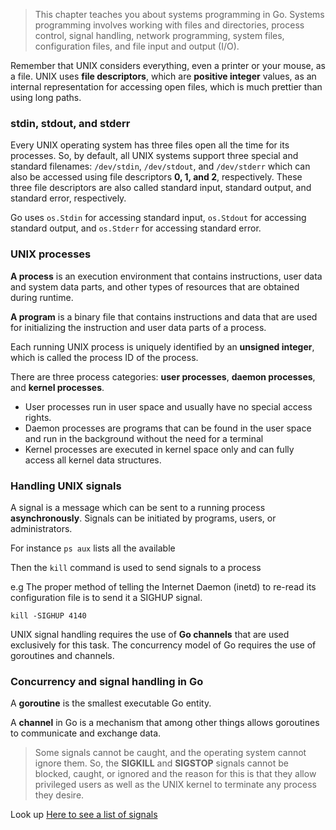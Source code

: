 > This chapter teaches you about systems programming in Go. Systems programming involves working with files and directories, process control, signal handling, network programming, system files, configuration files, and file input and output (I/O).


Remember that UNIX considers everything, even a printer or your mouse, as a
file. UNIX uses **file descriptors**, which are **positive integer** values, as an internal representation for accessing open files, which is much prettier than using long paths.

### stdin, stdout, and stderr
Every UNIX operating system has three files open all the time for its processes.
So, by default, all UNIX systems support three special and standard filenames: `/dev/stdin`, `/dev/stdout`, and `/dev/stderr`
which can also be accessed using file descriptors **0, 1, and 2**, respectively.
These three file descriptors are also called standard input, standard output, and standard error, respectively.


Go uses `os.Stdin` for accessing standard input, `os.Stdout` for accessing standard output, and `os.Stderr` for accessing standard error.


### UNIX processes

**A process** is an execution environment that contains instructions, user data and system data parts, and other types of resources that are obtained during runtime.

**A program** is a binary file that contains instructions and data that are used for initializing the instruction and user data parts of a process. 

Each running UNIX process is uniquely identified by an **unsigned integer**, which is called the process ID of the process.

There are three process categories: **user processes**, **daemon processes**, and **kernel processes**. 

- User processes run in user space and usually have no special access rights.
- Daemon processes are programs that can be found in the user space and run in the background without the need for a terminal
- Kernel processes are executed in kernel space only and can fully access all kernel data structures.


### Handling UNIX signals

A signal is a message which can be sent to a running process **asynchronously**.
Signals can be initiated by programs, users, or administrators.

For instance `ps aux` lists all the available 

Then the `kill` command is used to send signals to a process

e.g
The proper method of telling the Internet Daemon (inetd) to re-read its configuration file is to send it a SIGHUP signal.

`kill -SIGHUP 4140`

UNIX signal handling requires the use of **Go channels** that are used exclusively for this task.
The concurrency model of Go requires the use of goroutines and channels.

### Concurrency and signal handling in Go

A **goroutine** is the smallest executable Go entity.

A **channel** in Go is a mechanism that among other things allows goroutines to communicate and exchange data.

> Some signals cannot be caught, and the operating system cannot ignore them. So, the **SIGKILL** and **SIGSTOP** signals cannot be blocked, caught, or ignored and the reason for this is that they allow privileged users as well as the UNIX kernel to terminate any process they desire.


Look up [Here to see a list of signals](http://www.math.stonybrook.edu/~ccc/dfc/dfc/signals.html)


